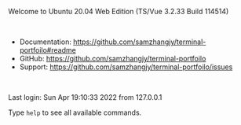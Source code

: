 Welcome to Ubuntu 20.04 Web Edition (TS/Vue 3.2.33 Build 114514)

<br />

* Documentation:  https://github.com/samzhangjy/terminal-portfoilo#readme
* GitHub:         https://github.com/samzhangjy/terminal-portfoilo
* Support:        https://github.com/samzhangjy/terminal-portfoilo/issues

<br />

Last login: Sun Apr 19:10:33 2022 from 127.0.0.1

Type `help` to see all available commands.
